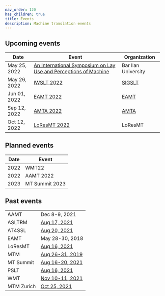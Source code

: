 ```yaml
---
nav_order: 120
has_children: true
title: Events
description: Machine translation events
---
```


## Upcoming events

| Date | Event | Organization |
| ---- | ---- | ---- |
| May 25, 2022 | [An International Symposium on Lay Use and Perceptions of Machine](https://www.linkedin.com/dms/C4D06AQHt8KKvlxswhA/messaging-attachmentFile/0/1641848178898?m=AQL-3zWbIFlXwwAAAX5PO1tKZwCeYS5-DhEemNEl4ymIVAYZ9Rf6vrRzCw&ne=1&v=beta&t=HUcW-WEa5xHt0r4avXuyJ0Yk8n-Apt6EKYvfbRSHdpQ) |  Bar Ilan University  |
| May 26, 2022 | [IWSLT 2022](iwslt2022.md) | [SIGSLT](/associations/SIGSLT.md) |
| Jun 01, 2022 | [EAMT 2022](eamt2022.md) |  [EAMT](/associations/eamt.md)  |
| Sep 12, 2022 | [AMTA 2022](amta2022.md) | [AMTA](/associations/amta.md) |
| Oct 12, 2022 | [LoResMT 2022](loresmt2022.md) | LoResMT |


## Planned events

| Date | Event |
| ---- | ---- |
| 2022 | WMT22 |
| 2022 | AAMT 2022 |
| 2023 | MT Summit 2023 |


## Past events

|     |     |
| --- | --- |
| AAMT | Dec 8-9, 2021 |
| ASLTRM | [Aug 17, 2021](asltrm2021.md) |
| AT4SSL | [Aug 20, 2021](at4ssl2021.md) |
| EAMT | May 28-30, 2018 |
| LoResMT| [Aug 16, 2021](loresmt2021.md) |
| MTM | [Aug 26-31, 2019](mtm2019.md) |
| MT Summit | [Aug 16-20, 2021](mtsummit2021.md) |
| PSLT | [Aug 16, 2021](pslt2021.md) |
| WMT | [Nov 10-11, 2021](wmt21.md) |
| MTM Zurich | [Oct 25, 2021](zurich-9.md) |
